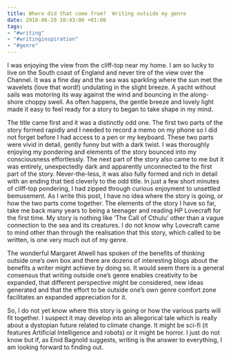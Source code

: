 ```yaml
---
title: Where did that come from?  Writing outside my genre
date: 2018-06-20 10:43:00 +01:00
tags:
- "#writing"
- "#writinginspiration"
- "#genre"
---
```


I was enjoying the view from the cliff-top near my home.  I am so lucky to live on the South coast of England and never tire of the view over the Channel.  It was a fine day and the sea was sparkling where the sun met the wavelets (love that word!) undulating in the slight breeze.  A yacht without sails was motoring its way against the wind and bouncing in the along-shore choppy swell. As often happens, the gentle breeze and lovely light made it easy to feel ready for a story to began to take shape in my mind. 
 
The title came first and it was a distinctly odd one.  The first two parts of the story formed rapidly and I needed to record a memo on my phone so I did not forget before I had access to a pen or my keyboard.  These two parts were vivid in detail, gently funny but with a dark twist. I was thoroughly enjoying my pondering and elements of the story bounced into my consciousness effortlessly.  The next part of the story also came to me but it was entirely, unexpectedly dark and apparently unconnected to the first part of the story.  Never-the-less, it was also fully formed and rich in detail with an ending that tied cleverly to the odd title.  In just a few short minutes of cliff-top pondering, I had zipped through curious enjoyment to unsettled bemusement.  As I write this post, I have no idea where the story is going, or how the two parts come together.  The elements of the story I have so far, take me back many years to being a teenager and reading HP Lovecraft for the first time.  My story is nothing like ‘The Call of Cthulu’ other than a vague connection to the sea and its creatures. I do not know why Lovecraft came to mind other than through the realisation that this story, which called to be written, is one very much out of my genre.

The wonderful Margaret Atwell has spoken of the benefits of thinking outside one’s own box and there are dozens of interesting blogs about the benefits a writer might achieve by doing so.  It would seem there is a general consensus that writing outside one’s genre enables creativity to be expanded, that different perspective might be considered, new ideas generated and that the effort to be outside one’s own genre comfort zone facilitates an expanded appreciation for it.

So, I do not yet know where this story is going or how the various parts will fit together.  I suspect it may develop into an allegorical tale which is really about a dystopian future related to climate change.  It might be sci-fi (it features Artificial Intelligence and robots) or it might be horror. I just do not know but if, as Enid Bagnold suggests, writing is the answer to everything, I am looking forward to finding out.
